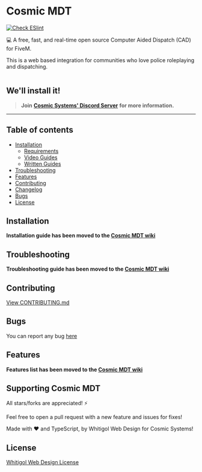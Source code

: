 # Cosmic MDT
[![Check ESlint](https://github.com/WhitigolProd/cosmic-mdt/actions/workflows/lint.yml/badge.svg)](https://github.com/WhitigolProd/cosmic-mdt/)

💻 A free, fast, and real-time open source Computer Aided Dispatch (CAD) for FiveM.

This is a web based integration for communities who love police roleplaying and dispatching.

<a href="http://cosmic-systems.com/discord/">
  <img src="https://discordapp.com/api/guilds/670463914324000783/widget.png?style=banner2" alt="">
</a>

## We'll install it!

> **Join** [**Cosmic Systems' Discord Server**](http://cosmic-systems.com/discord) **for more information.**
---------------


## Table of contents

- [Installation](https://github.com/WhitigolProd/cosmic-mdt/wiki/Installation-Guide)
  - [Requirements](https://github.com/WhitigolProd/cosmic-mdt/wiki/Installation-Guide#requirements)
  - [Video Guides](https://github.com/WhitigolProd/cosmic-mdt/wiki/Installation-Guide#video-guides)
  - [Written Guides](https://github.com/WhitigolProd/cosmic-mdt/wiki/Installation-Guide#written-guides)
- [Troubleshooting](https://github.com/WhitigolProd/cosmic-mdt/wiki/Troubleshooting)
- [Features](https://github.com/WhitigolProd/cosmic-mdt/wiki/%E2%9C%A8-Features)
- [Contributing](#contributing)
- [Changelog](./docs/CHANGELOG.md)
- [Bugs](#bugs)
- [License](#license)

## Installation

**Installation guide has been moved to the [Cosmic MDT wiki](https://github.com/WhitigolProd/cosmic-mdt/wiki/Installation-Guide)**

## Troubleshooting

**Troubleshooting guide has been moved to the [Cosmic MDT wiki](https://github.com/WhitigolProd/cosmic-mdt/wiki/Troubleshooting)**

## Contributing

[View CONTRIBUTING.md](./docs/CONTRIBUTING.md)

## Bugs

You can report any bug [here](https://github.com/WhitigolProd/cosmic-mdt/issues)

## Features

**Features list has been moved to the [Cosmic MDT wiki](https://github.com/WhitigolProd/cosmic-mdt/wiki/%E2%9C%A8-Features)**

## Supporting Cosmic MDT

All stars/forks are appreciated! ⚡

Feel free to open a pull request with a new feature and issues for fixes!

Made with ❤️ and TypeScript, by Whitigol Web Design for Cosmic Systems!

## License

[Whitigol Web Design License](./LICENSE)
